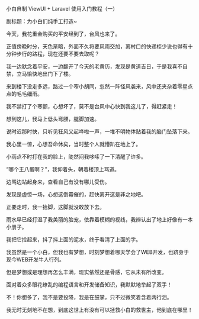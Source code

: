 小白自制 ViewUI + Laravel 使用入门教程（一）

副标题：为小白们纯手工打造~



今天，我花重金购买的平安经到了，台风也来了。

正值傍晚时分，天色渐暗，外面不久将要风雨交加，离村口的快递柜少说也得有十分钟步行的路程，现在还要不要去取呢？

我一边默念着平安，一边翻开了今天的老黄历，发现是黄道吉日，于是我喜不自禁，立马愉快地出门下了楼。



来到楼下没走多远，路过一个窄小胡同，忽然一阵怪风袭来，风中还夹杂着零星点点的毛毛细雨。

我不禁打了个寒颤，心想坏了，莫不是台风中心快到我这儿了，得赶紧走！

想到这儿，我马上低头弯腰，腿脚加速。

说时迟那时快，只听见狂风又起哗啦一声，一堆不明物体贴着我的脑门坠落下来。

我心里一惊，心想吾命休矣，当时整个人就懵趴在地上了。

小雨点不时打在我的脸上，陡然间我哆嗦了一下清醒了许多。

“哪个王八蛋啊？”，我仰着头，朝着楼顶上骂道。

边骂边站起身来，查看自己有没有哪儿受伤。

发现是虚惊一场，心想这倒霉催的，赶快离开这是非之地吧。

正要走时，我一抬脚，这脚就没敢放下去。

雨水早已经打湿了我美丽的脸宠，依靠着模糊的视线，我辨认出了地上好像有一本小册子。

我把它捡起来，抖了抖上面的泥水，终于看清了上面的字。





我虽然是一个小白，但我也有梦想，时刻梦想着哪天学会了WEB开发，也跻身于现今WEB开发牛人行列。

但是梦想或是理想再怎么丰满，现实依然还是骨感，它从未有所改变。

面对着众多眼花缭乱的编程语言和开发储备知识，我默默地举起了双手！

不！你想多了，我不是要投降，我是在鼓掌，只不过微笑着含着两行泪。

我无时无刻地不在想，到底这世上有没有可以拯救小白的救世主，他到底在哪里！



